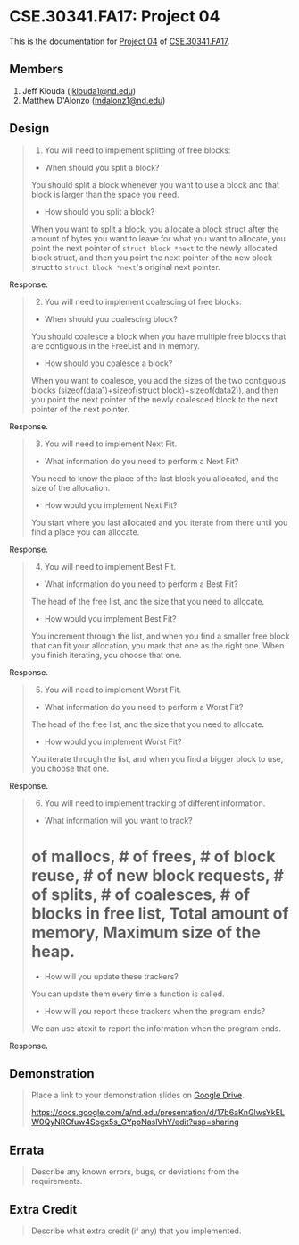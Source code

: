 CSE.30341.FA17: Project 04
==========================

This is the documentation for [Project 04] of [CSE.30341.FA17].

Members
-------

1. Jeff Klouda (jklouda1@nd.edu)
2. Matthew D'Alonzo (mdalonz1@nd.edu)

Design
------

> 1. You will need to implement splitting of free blocks:
>
>   - When should you split a block?
>
>   You should split a block whenever you want to use a block and that block is larger than the space you need.
>
>   - How should you split a block?
>
>   When you want to split a block, you allocate a block struct after the amount of bytes you want to leave for what you want to allocate, you point the next pointer of `struct block *next` to the newly allocated block struct, and then you point the next pointer of the new block struct to `struct block *next`'s original next pointer.  
>
Response.

> 2. You will need to implement coalescing of free blocks:
>
>   - When should you coalescing block?
>
>   You should coalesce a block when you have multiple free blocks that are contiguous in the FreeList and in memory.
>
>   - How should you coalesce a block?
>
>   When you want to coalesce, you add the sizes of the two contiguous blocks (sizeof(data1)+sizeof(struct block)+sizeof(data2)), and then you point the next pointer of the newly coalesced block to the next pointer of the next pointer.   
>
Response.

> 3. You will need to implement Next Fit.
>
>   - What information do you need to perform a Next Fit?
>
>   You need to know the place of the last block you allocated, and the size of the allocation. 
>
>   - How would you implement Next Fit?
>
>   You start where you last allocated and you iterate from there until you find a place you can allocate.
>

Response.

> 4. You will need to implement Best Fit.
>
>   - What information do you need to perform a Best Fit?
>
>   The head of the free list, and the size that you need to allocate.
>
>   - How would you implement Best Fit?
>
>   You increment through the list, and when you find a smaller free block that can fit your allocation, you mark that one as the right one. When you finish iterating, you choose that one.
>

Response.

> 5. You will need to implement Worst Fit.
>
>   - What information do you need to perform a Worst Fit?
>
>   The head of the free list, and the size that you need to allocate.
>
>   - How would you implement Worst Fit?
>
>   You iterate through the list, and when you find a bigger block to use, you choose that one.
>

Response.

> 6. You will need to implement tracking of different information.
>
>   - What information will you want to track?
>
>   # of mallocs, # of frees, # of block reuse, # of new block requests, # of splits, # of coalesces, # of blocks in free list, Total amount of memory, Maximum size of the heap.
>
>   - How will you update these trackers?
>
>   You can update them every time a function is called. 
>
>   - How will you report these trackers when the program ends?
>
>   We can use atexit to report the information when the program ends.
>
Response.

Demonstration
-------------

> Place a link to your demonstration slides on [Google Drive].
>
> https://docs.google.com/a/nd.edu/presentation/d/17b6aKnGlwsYkELW0QyNRCfuw4Sogx5s_GYppNaslVhY/edit?usp=sharing 
>
Errata
------

> Describe any known errors, bugs, or deviations from the requirements.

Extra Credit
------------

> Describe what extra credit (if any) that you implemented.

[Project 04]:       https://www3.nd.edu/~pbui/teaching/cse.30341.fa17/project04.html
[CSE.30341.FA17]:   https://www3.nd.edu/~pbui/teaching/cse.30341.fa17/
[Google Drive]:     https://drive.google.com
